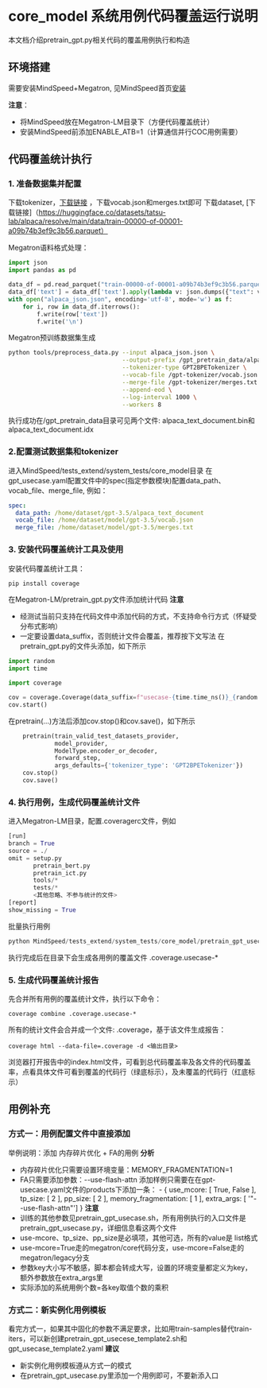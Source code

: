 # core_model 系统用例代码覆盖运行说明
本文档介绍pretrain_gpt.py相关代码的覆盖用例执行和构造

## 环境搭建
需要安装MindSpeed+Megatron, 见MindSpeed首页[安装](https://gitee.com/ascend/MindSpeed)

**注意**：
- 将MindSpeed放在Megatron-LM目录下（方便代码覆盖统计）
- 安装MindSpeed前添加ENABLE_ATB=1（计算通信并行COC用例需要）

## 代码覆盖统计执行

### 1. 准备数据集并配置
下载tokenizer，[下载链接](https://huggingface.co/Xenova/gpt-3.5-turbo/tree/main) ，下载vocab.json和merges.txt即可
下载dataset, [下载链接]（https://huggingface.co/datasets/tatsu-lab/alpaca/resolve/main/data/train-00000-of-00001-a09b74b3ef9c3b56.parquet）

Megatron语料格式处理：
```python 
import json
import pandas as pd

data_df = pd.read_parquet("train-00000-of-00001-a09b74b3ef9c3b56.parquet")
data_df['text'] = data_df['text'].apply(lambda v: json.dumps({"text": v}))
with open("alpaca_json.json", encoding='utf-8', mode='w') as f:
    for i, row in data_df.iterrows():
        f.write(row['text'])
        f.write('\n')
```
Megatron预训练数据集生成
```bash
python tools/preprocess_data.py --input alpaca_json.json \
                                --output-prefix /gpt_pretrain_data/alpaca \
                                --tokenizer-type GPT2BPETokenizer \
                                --vocab-file /gpt-tokenizer/vocab.json \
                                --merge-file /gpt-tokenizer/merges.txt \
                                --append-eod \
                                --log-interval 1000 \
                                --workers 8
```
执行成功在/gpt_pretrain_data目录可见两个文件: alpaca_text_document.bin和alpaca_text_document.idx

### 2.配置测试数据集和tokenizer

进入MindSpeed/tests_extend/system_tests/core_model目录
在gpt_usecase.yaml配置文件中的spec(指定参数模块)配置data_path、vocab_file、merge_file, 例如：
```yaml
spec:
  data_path: /home/dataset/gpt-3.5/alpaca_text_document
  vocab_file: /home/dataset/model/gpt-3.5/vocab.json
  merge_file: /home/dataset/model/gpt-3.5/merges.txt
```

### 3. 安装代码覆盖统计工具及使用
安装代码覆盖统计工具： 
```bash
pip install coverage 
```
在Megatron-LM/pretrain_gpt.py文件添加统计代码
**注意**
- 经测试当前只支持在代码文件中添加代码的方式，不支持命令行方式（怀疑受分布式影响）
- 一定要设置data_suffix，否则统计文件会覆盖，推荐按下文写法
在pretrain_gpt.py的文件头添加，如下所示
``` python
import random
import time

import coverage

cov = coverage.Coverage(data_suffix=f"usecase-{time.time_ns()}_{random.randint(0, 100)}")
cov.start()
```
在pretrain(...)方法后添加cov.stop()和cov.save()，如下所示
```python 
    pretrain(train_valid_test_datasets_provider,
             model_provider,
             ModelType.encoder_or_decoder,
             forward_step,
             args_defaults={'tokenizer_type': 'GPT2BPETokenizer'})
    cov.stop()
    cov.save()
```

### 4. 执行用例，生成代码覆盖统计文件
进入Megatron-LM目录，配置.coveragerc文件，例如
```python
[run]
branch = True
source = ./
omit = setup.py
       pretrain_bert.py
       pretrain_ict.py
       tools/*
       tests/*
       <其他忽略、不参与统计的文件>
[report]
show_missing = True
```
批量执行用例
``` python
python MindSpeed/tests_extend/system_tests/core_model/pretrain_gpt_usecase.py
``` 
执行完成后在目录下会生成各用例的覆盖文件 .coverage.usecase-*

### 5. 生成代码覆盖统计报告

先合并所有用例的覆盖统计文件，执行以下命令：
```shell 
coverage combine .coverage.usecase-*
```
所有的统计文件会合并成一个文件: .coverage，基于该文件生成报告：
```shell 
coverage html --data-file=.coverage -d <输出目录>
```
浏览器打开报告中的index.html文件，可看到总代码覆盖率及各文件的代码覆盖率，点看具体文件可看到覆盖的代码行（绿底标示），及未覆盖的代码行（红底标示）

## 用例补充
### 方式一：用例配置文件中直接添加
举例说明：添加 内存碎片优化 + FA的用例
**分析**
- 内存碎片优化只需要设置环境变量：MEMORY_FRAGMENTATION=1
- FA只需要添加参数：--use-flash-attn
添加样例只需要在在gpt-usecase.yaml文件的products下添加一条：
\- { use_mcore: [ True, False ], tp_size: [ 2 ], pp_size: [ 2 ], memory_fragmentation: [ 1 ], extra_args: [ '"--use-flash-attn"'] }
**注意**
- 训练的其他参数见pretrain_gpt_usecase.sh，所有用例执行的入口文件是pretrain_gpt_usecase.py，详细信息看这两个文件
- use-mcore、tp_size、pp_size是必填项，其他可选，所有的value是 list格式
- use-mcore=True走的megatron/core代码分支，use-mcore=False走的megatron/legacy分支
- 参数key大小写不敏感，脚本都会转成大写，设置的环境变量都定义为key，额外参数放在extra_args里
- 实际添加的系统用例个数=各key取值个数的乘积

### 方式二：新实例化用例模板
看完方式一，如果其中固化的参数不满足要求，比如用train-samples替代train-iters，可以新创建pretrain_gpt_usecese_template2.sh和gpt_usecase_template2.yaml
**建议**
- 新实例化用例模板遵从方式一的模式
- 在pretrain_gpt_usecase.py里添加一个用例即可，不要新添入口